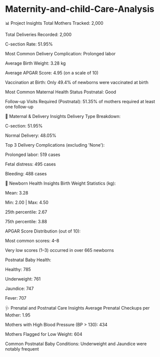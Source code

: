 # Maternity-and-child-Care-Analysis
📊 Project Insights
Total Mothers Tracked: 2,000

Total Deliveries Recorded: 2,000

C-section Rate: 51.95%

Most Common Delivery Complication: Prolonged labor

Average Birth Weight: 3.28 kg

Average APGAR Score: 4.95 (on a scale of 10)

Vaccination at Birth: Only 49.4% of newborns were vaccinated at birth

Most Common Maternal Health Status Postnatal: Good

Follow-up Visits Required (Postnatal): 51.35% of mothers required at least one follow-up

🏥 Maternal & Delivery Insights
Delivery Type Breakdown:

C-section: 51.95%

Normal Delivery: 48.05%

Top 3 Delivery Complications (excluding 'None'):

Prolonged labor: 519 cases

Fetal distress: 495 cases

Bleeding: 488 cases

👶 Newborn Health Insights
Birth Weight Statistics (kg):

Mean: 3.28

Min: 2.00 | Max: 4.50

25th percentile: 2.67

75th percentile: 3.88

APGAR Score Distribution (out of 10):

Most common scores: 4–8

Very low scores (1–3) occurred in over 665 newborns

Postnatal Baby Health:

Healthy: 785

Underweight: 761

Jaundice: 747

Fever: 707

🩺 Prenatal and Postnatal Care Insights
Average Prenatal Checkups per Mother: 1.95

Mothers with High Blood Pressure (BP > 130): 434

Mothers Flagged for Low Weight: 604

Common Postnatal Baby Conditions: Underweight and Jaundice were notably frequent

